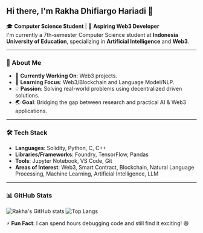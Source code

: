 ## Hi there, I'm Rakha Dhifiargo Hariadi 👋

🎓 **Computer Science Student** | 🎯 **Aspiring Web3 Developer**  
I'm currently a 7th-semester Computer Science student at **Indonesia University of Education**, specializing in **Artificial Intelligence** and **Web3**.

---

### 🚀 About Me
- 🔭 **Currently Working On**: Web3 projects.
- 🌱 **Learning Focus**: Web3/Blockchain and Language Model/NLP.
- 💡 **Passion**: Solving real-world problems using decentralized driven solutions.
- 🌏 **Goal**: Bridging the gap between research and practical AI & Web3 applications.

---

### 🛠️ Tech Stack
- **Languages**: Solidity, Python, C, C++
- **Libraries/Frameworks**: Foundry, TensorFlow, Pandas
- **Tools**: Jupyter Notebook, VS Code, Git 
- **Areas of Interest**: Web3, Smart Contract, Blockchain, Natural Language Processing, Machine Learning, Artificial Intelligence, LLM

---


### 📊 GitHub Stats
![Rakha's GitHub stats](https://github-readme-stats.vercel.app/api?username=rakhargo&theme=tokyonight&show_icons=true) ![Top Langs](https://github-readme-stats.vercel.app/api/top-langs/?username=rakhargo&layout=compact&theme=tokyonight)

<!--
---

### 📫 How to Reach Me
- [LinkedIn](https://www.linkedin.com/in/your-linkedin)  
- [Portfolio](https://your-portfolio.com)  
- [Email](mailto:your-email@example.com)

---
-->
⚡ **Fun Fact**: I can spend hours debugging code and still find it exciting! 😄
